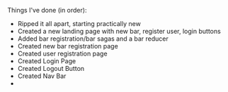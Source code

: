 Things I've done (in order):
- Ripped it all apart, starting practically new
- Created a new landing page with new bar, register user, login buttons
- Added bar registration/bar sagas and a bar reducer
- Created new bar registration page
- Created user registration page
- Created Login Page
- Created Logout Button
- Created Nav Bar
- 